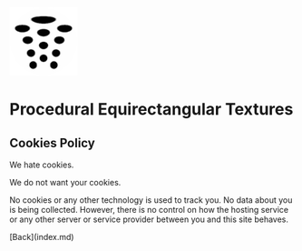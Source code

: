 ﻿<img class="logo" src="../assets/logo/logo.png">

# Procedural Equirectangular Textures

## Cookies Policy

We hate cookies.
	
We do not want your cookies.
	
No cookies or any other technology is used to track you.
No data about you is being collected. However, there is
no control on how the hosting service or any other server
or service provider between you and this site behaves.
	
	
<div class="footnote"> [Back](index.md) </div>